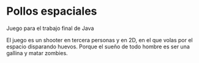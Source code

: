 # Pollos espaciales
Juego para el trabajo final de Java 

El juego es un shooter en tercera personas y en 2D, en el que volas por el espacio disparando huevos. Porque el sueño de todo hombre es ser una gallina y matar zombies.
